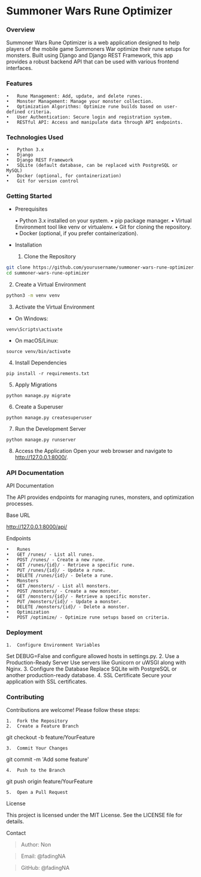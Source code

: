 # Summoner Wars Rune Optimizer

### Overview

Summoner Wars Rune Optimizer is a web application designed to help players of the mobile game Summoners War optimize their rune setups for monsters. Built using Django and Django REST Framework, this app provides a robust backend API that can be used with various frontend interfaces.

### Features

    •	Rune Management: Add, update, and delete runes.
    •	Monster Management: Manage your monster collection.
    •	Optimization Algorithms: Optimize rune builds based on user-defined criteria.
    •	User Authentication: Secure login and registration system.
    •	RESTful API: Access and manipulate data through API endpoints.

### Technologies Used

    •	Python 3.x
    •	Django
    •	Django REST Framework
    •	SQLite (default database, can be replaced with PostgreSQL or MySQL)
    •	Docker (optional, for containerization)
    •	Git for version control

### Getting Started

- Prerequisites

  • Python 3.x installed on your system.
  • pip package manager.
  • Virtual Environment tool like venv or virtualenv.
  • Git for cloning the repository.
  • Docker (optional, if you prefer containerization).

- Installation

  1.  Clone the Repository

```bash
git clone https://github.com/yourusername/summoner-wars-rune-optimizer.git
cd summoner-wars-rune-optimizer
```

2. Create a Virtual Environment

```bash
python3 -m venv venv
```

3. Activate the Virtual Environment

- On Windows:

`venv\Scripts\activate`

- On macOS/Linux:

`source venv/bin/activate`

4. Install Dependencies

`pip install -r requirements.txt`

5. Apply Migrations

`python manage.py migrate`

6. Create a Superuser

`python manage.py createsuperuser`

7. Run the Development Server

`python manage.py runserver`

8. Access the Application
   Open your web browser and navigate to http://127.0.0.1:8000/.

### API Documentation

API Documentation

The API provides endpoints for managing runes, monsters, and optimization processes.

Base URL

http://127.0.0.1:8000/api/

Endpoints

    •	Runes
    •	GET /runes/ - List all runes.
    •	POST /runes/ - Create a new rune.
    •	GET /runes/{id}/ - Retrieve a specific rune.
    •	PUT /runes/{id}/ - Update a rune.
    •	DELETE /runes/{id}/ - Delete a rune.
    •	Monsters
    •	GET /monsters/ - List all monsters.
    •	POST /monsters/ - Create a new monster.
    •	GET /monsters/{id}/ - Retrieve a specific monster.
    •	PUT /monsters/{id}/ - Update a monster.
    •	DELETE /monsters/{id}/ - Delete a monster.
    •	Optimization
    •	POST /optimize/ - Optimize rune setups based on criteria.

### Deployment

    1.	Configure Environment Variables

Set DEBUG=False and configure allowed hosts in settings.py. 2. Use a Production-Ready Server
Use servers like Gunicorn or uWSGI along with Nginx. 3. Configure the Database
Replace SQLite with PostgreSQL or another production-ready database. 4. SSL Certificate
Secure your application with SSL certificates.

### Contributing

Contributions are welcome! Please follow these steps:

    1.	Fork the Repository
    2.	Create a Feature Branch

git checkout -b feature/YourFeature

    3.	Commit Your Changes

git commit -m 'Add some feature'

    4.	Push to the Branch

git push origin feature/YourFeature

    5.	Open a Pull Request

License

This project is licensed under the MIT License. See the LICENSE file for details.

Contact

> Author: Non

> Email: @fadingNA

> GitHub: @fadingNA
